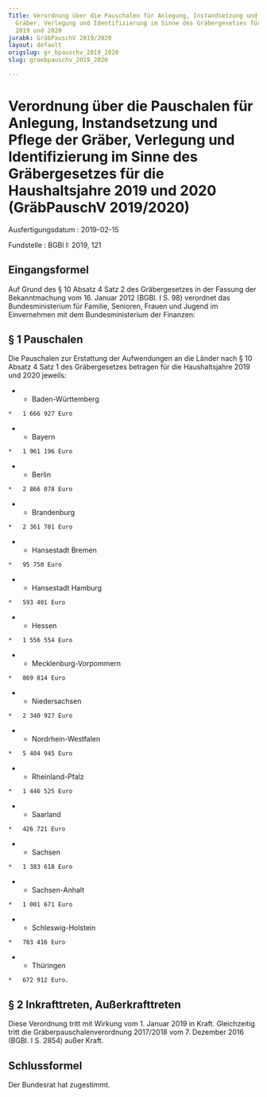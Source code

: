 ```yaml
---
Title: Verordnung über die Pauschalen für Anlegung, Instandsetzung und Pflege der
  Gräber, Verlegung und Identifizierung im Sinne des Gräbergesetzes für die Haushaltsjahre
  2019 und 2020
jurabk: GräbPauschV 2019/2020
layout: default
origslug: gr_bpauschv_2019_2020
slug: graebpauschv_2019_2020

---
```


# Verordnung über die Pauschalen für Anlegung, Instandsetzung und Pflege der Gräber, Verlegung und Identifizierung im Sinne des Gräbergesetzes für die Haushaltsjahre 2019 und 2020 (GräbPauschV 2019/2020)

Ausfertigungsdatum
:   2019-02-15

Fundstelle
:   BGBl I: 2019, 121


## Eingangsformel

Auf Grund des § 10 Absatz 4 Satz 2 des Gräbergesetzes in der Fassung
der Bekanntmachung vom 16. Januar 2012 (BGBl. I S. 98) verordnet das
Bundesministerium für Familie, Senioren, Frauen und Jugend im
Einvernehmen mit dem Bundesministerium der Finanzen:


## § 1 Pauschalen

Die Pauschalen zur Erstattung der Aufwendungen an die Länder nach § 10
Absatz 4 Satz 1 des Gräbergesetzes betragen für die Haushaltsjahre
2019 und 2020 jeweils:

*    *   Baden-Württemberg

    *   1 666 927 Euro


*    *   Bayern

    *   1 961 196 Euro


*    *   Berlin

    *   2 866 078 Euro


*    *   Brandenburg

    *   2 361 781 Euro


*    *   Hansestadt Bremen

    *   95 750 Euro


*    *   Hansestadt Hamburg

    *   593 401 Euro


*    *   Hessen

    *   1 556 554 Euro


*    *   Mecklenburg-Vorpommern

    *   869 814 Euro


*    *   Niedersachsen

    *   2 340 927 Euro


*    *   Nordrhein-Westfalen

    *   5 404 945 Euro


*    *   Rheinland-Pfalz

    *   1 446 525 Euro


*    *   Saarland

    *   426 721 Euro


*    *   Sachsen

    *   1 383 618 Euro


*    *   Sachsen-Anhalt

    *   1 001 671 Euro


*    *   Schleswig-Holstein

    *   703 416 Euro


*    *   Thüringen

    *   672 912 Euro.





## § 2 Inkrafttreten, Außerkrafttreten

Diese Verordnung tritt mit Wirkung vom 1. Januar 2019 in Kraft.
Gleichzeitig tritt die Gräberpauschalenverordnung 2017/2018 vom 7.
Dezember 2016 (BGBl. I S. 2854) außer Kraft.


## Schlussformel

Der Bundesrat hat zugestimmt.

